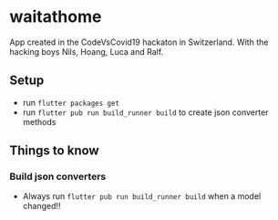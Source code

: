 # waitathome

App created in the CodeVsCovid19 hackaton in Switzerland. With the hacking boys Nils, Hoang, Luca and Ralf.

## Setup
- run `flutter packages get`
- run `flutter pub run build_runner build` to create json converter methods

## Things to know

### Build json converters
- Always run `flutter pub run build_runner build` when a model changed!!